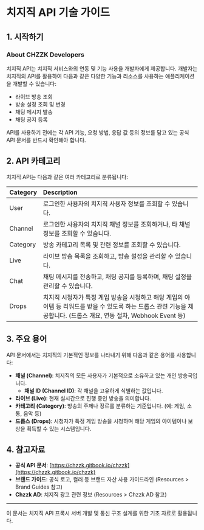 # 치지직 API 기술 가이드

## 1. 시작하기

### About CHZZK Developers

치지직 API는 치지직 서비스와의 연동 및 기능 사용을 개발자에게 제공합니다. 개발자는 치지직의 API를 활용하여 다음과 같은 다양한 기능과 리소스를 사용하는 애플리케이션을 개발할 수 있습니다:

*   라이브 방송 조회
*   방송 설정 조회 및 변경
*   채팅 메시지 발송
*   채팅 공지 등록

API를 사용하기 전에는 각 API 기능, 요청 방법, 응답 값 등의 정보를 담고 있는 공식 API 문서를 반드시 확인해야 합니다.

## 2. API 카테고리

치지직 API는 다음과 같은 여러 카테고리로 분류됩니다:

| Category  | Description                                                                                                     |
| :-------- | :-------------------------------------------------------------------------------------------------------------- |
| User      | 로그인한 사용자의 치지직 사용자 정보를 조회할 수 있습니다.                                                                 |
| Channel   | 로그인한 사용자의 치지직 채널 정보를 조회하거나, 타 채널 정보를 조회할 수 있습니다.                                                      |
| Category  | 방송 카테고리 목록 및 관련 정보를 조회할 수 있습니다.                                                                       |
| Live      | 라이브 방송 목록을 조회하고, 방송 설정을 관리할 수 있습니다.                                                                     |
| Chat      | 채팅 메시지를 전송하고, 채팅 공지를 등록하며, 채팅 설정을 관리할 수 있습니다.                                                             |
| Drops     | 치지직 시청자가 특정 게임 방송을 시청하고 해당 게임의 아이템 등 리워드를 받을 수 있도록 하는 드롭스 관련 기능을 제공합니다. (드롭스 개요, 연동 절차, Webhook Event 등) |

## 3. 주요 용어

API 문서에서는 치지직의 기본적인 정보를 나타내기 위해 다음과 같은 용어를 사용합니다:

*   **채널 (Channel)**: 치지직의 모든 사용자가 기본적으로 소유하고 있는 개인 방송국입니다.
    *   **채널 ID (Channel ID)**: 각 채널을 고유하게 식별하는 값입니다.
*   **라이브 (Live)**: 현재 실시간으로 진행 중인 방송을 의미합니다.
*   **카테고리 (Category)**: 방송의 주제나 장르를 분류하는 기준입니다. (예: 게임, 소통, 음악 등)
*   **드롭스 (Drops)**: 시청자가 특정 게임 방송을 시청하며 해당 게임의 아이템이나 보상을 획득할 수 있는 시스템입니다.

## 4. 참고자료

*   **공식 API 문서**: [https://chzzk.gitbook.io/chzzk](https://chzzk.gitbook.io/chzzk)
*   **브랜드 가이드**: 공식 로고, 컬러 등 브랜드 자산 사용 가이드라인 (Resources > Brand Guides 참고)
*   **Chzzk AD**: 치지직 광고 관련 정보 (Resources > Chzzk AD 참고)

---

이 문서는 치지직 API 프록시 서버 개발 및 통신 구조 설계를 위한 기초 자료로 활용됩니다. 